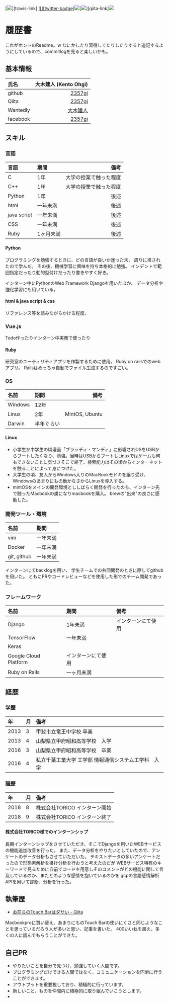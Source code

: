 [github-badge]: https://img.shields.io/github/followers/2357gi.svg?label=2357gi&style=social
[github-link]: https://github.com/2357gi/
[twitter_badge]:https://img.shields.io/badge/Twitter-2357gi-blue.svg
[twitter-link]:https://twitter.com/2357gi/
[facebook-badge]:https://img.shields.io/badge/Facebook-2357gi-blue.svg
[facebook-link]:https://facebook.com/2357gi/
[qiita-badge]:https://img.shields.io/badge/Qiita-2357gi-green.svg
[piita-link]:https://qiita.com/2357gi/
[wantedly-badge]:https://img.shields.io/badge/Wantedly-Kento%20Ohgi-blue.svg
[wantedly-link]:https://www.wantedly.com/users/73079377



[![][github-badge]][travis-link] [![][twitter-badge]][twitter-link][![][facebook-badge]][facebook-link][![][qiita-badge]][qiita-link][![][wantedly-badge]][wantedly-link]

# 履歴書
これがホントのReadme。w
なにかしたり習得してたりしたりすると追記するようにしているので、commitlogを見ると楽しいかも。

## 基本情報
|氏名|大木建人 (Kento Ohgi)|
|:-----------|------------:|
|github|[2357gi](https://github.com/2357gi)|
|Qiita|[2357gi](https://qiita.com/2357gi)|
|Wantedly|[大木建人](https://www.wantedly.com/users/73079377)|
|facebook|[2357gi](https://www.facebook.com/2357gi)|


## スキル

### 言語

|言語|期間|備考|
|:-----------|:-----------|------------:|
|C|1年|大学の授業で触った程度|
|C++|1年|大学の授業で触った程度|
|Python|1年|後述|
|html|一年未満|後述|
|java script|一年未満|後述|
|CSS|一年未満|後述|
|Ruby| 1ヶ月未満| 後述|

#### Python
プログラミングを勉強するときに、どの言語が良いか迷った末、
周りに推されたので学んだ。
その後、機械学習に興味を持ち本格的に勉強。
インデントで範囲指定だったり動的型付けだったり書きやすく好き。

インターン中にPythonのWeb Framework Djangoを用いたほか、
データ分析や強化学習にも用いている。

#### html & java script & css
リファレンス等を読みながらかける程度。

### Vue.js
Todo作ったりインターン中実務で使ったり

#### Ruby
研究室のユーティリティアプリを作製するために使用。
Ruby on railsでのwebアプリ。
Railsはめっちゃ自動でファイル生成するのですごい。

### OS
|名前|期間|備考|
|:-----------|:-----------|------------:|
|Windows|12年||
|Linux|2年|MintOS, Ubuntu|
|Darwin|半年ぐらい| |

#### Linux
- 小学生か中学生の頃漫画「ブラッディ・マンディ」に影響されOSをUSBからブートしたくなり、勉強。当時はUSBからブートしLinuxではゲームも何もできないことに気づきそこで終了。検索能力はその頃からインターネットを触ることによって身につけた。
- 大学生の頃、友人からWindows入りのMacBookモドキを譲り受け、Windowsのあまりにもの動かなさからLinuxを導入する。
- mintOSをメインの開発環境とししばらく開発を行ったのち、インターン先で触ったMacbookの虜になりmacbookを購入。
brewの"出来"の良さに感動した。


### 開発ツール・環境
|名前|期間|
|:--------|:--------|
|vim|一年未満|
|Docker|一年未満|
|git, github|一年未満|

インターンにてbacklogを用い、
学生チームでの共同開発のときに際してgithubを用いた。
ともにPRやコードレビューなどを使用した形でのチーム開発であった。

### フレームワーク

|名前|期間|備考|
|:--------|:--------|:--------|
|Django|1年未満|インターンにて使用|
|TensorFlow|一年未満||
|Keras||
|Google Cloud Platform|インターンにて使用|
|Ruby on Rails|一ヶ月未満||

## 経歴
### 学歴
|年|月|備考|
|:--------|:--------|:--------|
|2013|3|甲斐市立竜王中学校 卒業|
|2013|4|山梨県立甲府昭和高等学校　入学|
|2016|3|山梨県立甲府昭和高等学校　卒業|
|2016|4|私立千葉工業大学 工学部 情報通信システム工学科　入学|

### 職歴
|年|月|備考|
|:--------|:--------|:--------|
|2018|8|株式会社TORICO インターン開始|
|2018|9|株式会社TORICO インターン終了|

#### 株式会社TORICO様でのインターンシップ
長期インターンシップをさせていただき、そこでDjangoを用いたWEBサービスの機能追加改善を行った。
また、データ分析をやりたいとしていたので、アンケートのデータ分析もさせていただいた。
テキストデータの多いアンケートだったので形態素解析を掛け分析を行おうと考えたのだが
WEBサービス特有のキーワードで見るために自前でコードを用意しそのコメントがどの機能に関して言及しているのか、またどのような感情を抱いているのかを
gcpの言語感情解析APIを用いて診断、分析を行った。


## 執筆歴
- [お前らのTouch Barはダサい - Qiita](https://qiita.com/2357gi/items/8235093de77aa3e5fecc)

Macbookproに買い替え、あまりにものTouch Barの使いにくさと同じようなことを思っているだろう人が多いと思い、記事を書いた。
400いいねを超え、多くの人に読んでもらうことができた。


## 自己PR
- やりたいことを自分で見つけ、勉強していく人間です。
- プログラミングだけできる人間ではなく、コミュニケーションを円滑に行うことができます。
- アウトプットを重要視しており、積極的に行っています。
- 新しいこと、ものを仲間内に積極的に取り組んでいこうとします。
- 

